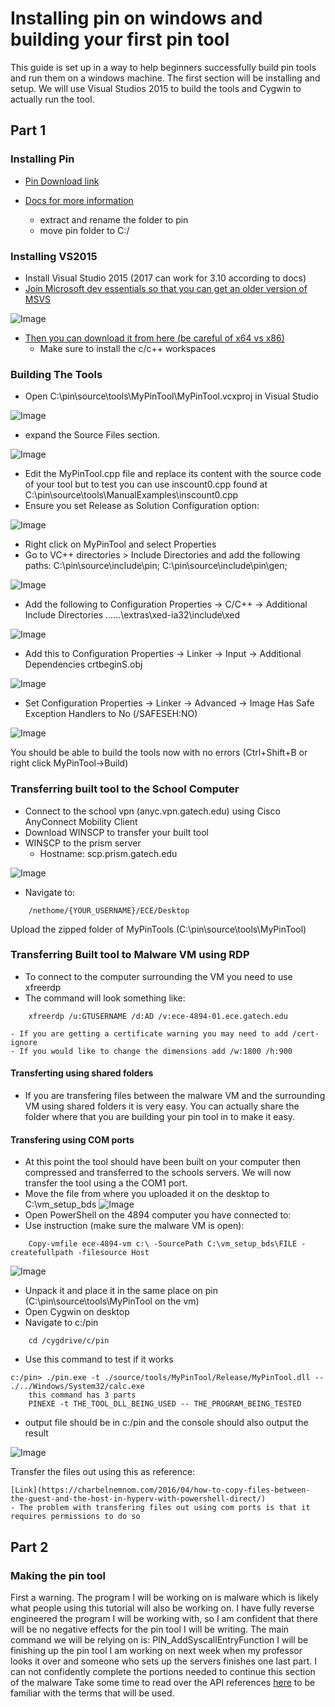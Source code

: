 # Installing pin on windows and building your first pin tool
This guide is set up in a way to help beginners successfully build pin tools and run them on a windows machine. The first section will be installing and setup. 
We will use Visual Studios 2015 to build the tools and Cygwin to actually run the tool.

## Part 1
### Installing Pin
- [Pin Download link](https://software.intel.com/en-us/articles/pin-a-binary-instrumentation-tool-downloads)

- [Docs for more information](https://software.intel.com/sites/landingpage/pintool/docs/97619/Pin/html/index.html)

	- extract and rename the folder to pin
	- move pin folder to C:/

### Installing VS2015
- Install Visual Studio 2015 (2017 can work for 3.10 according to docs)
- [Join Microsoft dev essentials so that you can get an older version of MSVS](https://my.visualstudio.com/subscriptions)

![Image](img/1.png)
 
- [Then you can download it from here (be careful of x64 vs x86)](https://my.visualstudio.com/Downloads?q=Visual%20Studio%202015%20with%20Update%203)
	- Make sure to install the c/c++ workspaces 

### Building The Tools
- Open C:\pin\source\tools\MyPinTool\MyPinTool.vcxproj in Visual Studio 

![Image](img/2.png)

- expand the Source Files section.

![Image](img/3.png)

- Edit the MyPinTool.cpp file and replace its content with the source code of your tool but to test you can use inscount0.cpp found at C:\pin\source\tools\ManualExamples\inscount0.cpp
- Ensure you set Release as Solution Configuration option:

![Image](img/4.png)

- Right click on MyPinTool and select Properties
- Go to VC++ directories > Include Directories and add the following paths:
	C:\pin\source\include\pin;
	C:\pin\source\include\pin\gen;
	
![Image](img/5.png)

- Add the following to Configuration Properties -> C/C++ -> Additional Include Directories
	..\..\..\extras\xed-ia32\include\xed
	
![Image](img/6.png)

- Add this to Configuration Properties -> Linker -> Input -> Additional Dependencies
	crtbeginS.obj
	
![Image](img/7.png)

- Set Configuration Properties -> Linker -> Advanced -> Image Has Safe Exception Handlers to
	No (/SAFESEH:NO)
	
![Image](img/8.png)

You should be able to build the tools now with no errors (Ctrl+Shift+B or right click MyPinTool->Build)

### Transferring built tool to the School Computer
- Connect to the school vpn (anyc.vpn.gatech.edu) using Cisco AnyConnect Mobility Client
- Download WINSCP to transfer your built tool
- WINSCP to the prism server 
	- Hostname: scp.prism.gatech.edu

![Image](img/9.png)	 

- Navigate to: 
```
	/nethome/{YOUR_USERNAME}/ECE/Desktop
```
Upload the zipped folder of MyPinTools (C:\pin\source\tools\MyPinTool)

### Transferring Built tool to Malware VM using RDP
- To connect to the computer surrounding the VM you need to use xfreerdp 
- The command will look something like:
```
	xfreerdp /u:GTUSERNAME /d:AD /v:ece-4894-01.ece.gatech.edu 
```
	- If you are getting a certificate warning you may need to add /cert-ignore
	- If you would like to change the dimensions add /w:1800 /h:900

#### Transferting using shared folders

- If you are transfering files between the malware VM and the surrounding VM using shared folders it is very easy. You can actually share the folder where that you are building your pin tool in to make it easy.

#### Transfering using COM ports

- At this point the tool should have been built on your computer then compressed and transferred to the schools servers. We will now transfer the tool using a the COM1 port.
- Move the file from where you uploaded it on the desktop to C:\vm_setup_bds
![Image](img/10.png)
- Open PowerShell on the 4894 computer you have connected to:
- Use instruction (make sure the malware VM is open): 
```
	Copy-vmfile ece-4894-vm c:\ -SourcePath C:\vm_setup_bds\FILE -createfullpath -filesource Host
```
![Image](img/11.png)
- Unpack it and place it in the same place on pin (C:\pin\source\tools\MyPinTool on the vm)
- Open Cygwin on desktop 
- Navigate to c:/pin

```
	cd /cygdrive/c/pin
```

- Use this command to test if it works

```
c:/pin> ./pin.exe -t ./source/tools/MyPinTool/Release/MyPinTool.dll -- ./../Windows/System32/calc.exe
	this command has 3 parts
	PINEXE -t THE_TOOL_DLL_BEING_USED -- THE_PROGRAM_BEING_TESTED
```
- output file should be in c:/pin and the console should also output the result

![Image](img/12.png)

Transfer the files out using this as reference:

	[Link](https://charbelnemnom.com/2016/04/how-to-copy-files-between-the-guest-and-the-host-in-hyperv-with-powershell-direct/)
	- The problem with transfering files out using com ports is that it requires permissions to do so

## Part 2
### Making the pin tool
First a warning. The program I will be working on is malware which is likely what people using this tutorial will also be working on. I have fully reverse engineered the program I will be working with, so I am confident that there will be no negative effects for the pin tool I will be writing.
The main command we will be relying on is:
PIN_AddSyscallEntryFunction
I will be finishing up the pin tool I am working on next week when my professor looks it over and someone who sets up the servers finishes one last part. I can not confidently complete the portions needed to continue this section of the malware
Take some time to read over the API references [here](https://software.intel.com/sites/landingpage/pintool/docs/97971/Pin/html/group__API__REF.html) to be familiar with the terms that will be used.


